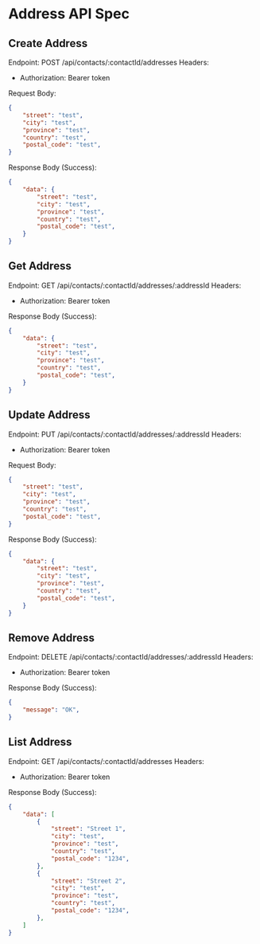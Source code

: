 # Address API Spec

## Create Address
Endpoint: POST /api/contacts/:contactId/addresses
Headers: 
- Authorization: Bearer token

Request Body:
```json
{
    "street": "test",
    "city": "test",
    "province": "test",
    "country": "test",
    "postal_code": "test",
}
```

Response Body (Success):
```json
{
    "data": {
        "street": "test",
        "city": "test",
        "province": "test",
        "country": "test",
        "postal_code": "test",
    }
}
```

## Get Address
Endpoint: GET /api/contacts/:contactId/addresses/:addressId
Headers: 
- Authorization: Bearer token

Response Body (Success):
```json
{
    "data": {
        "street": "test",
        "city": "test",
        "province": "test",
        "country": "test",
        "postal_code": "test",
    }
}
```

## Update Address
Endpoint: PUT /api/contacts/:contactId/addresses/:addressId
Headers: 
- Authorization: Bearer token

Request Body:
```json
{
    "street": "test",
    "city": "test",
    "province": "test",
    "country": "test",
    "postal_code": "test",
}
```

Response Body (Success):
```json
{
    "data": {
        "street": "test",
        "city": "test",
        "province": "test",
        "country": "test",
        "postal_code": "test",
    }
}
```

## Remove Address
Endpoint: DELETE /api/contacts/:contactId/addresses/:addressId
Headers: 
- Authorization: Bearer token

Response Body (Success):
```json
{
    "message": "OK",
}
```

## List Address
Endpoint: GET /api/contacts/:contactId/addresses
Headers: 
- Authorization: Bearer token

Response Body (Success):
```json
{
    "data": [
        {
            "street": "Street 1",
            "city": "test",
            "province": "test",
            "country": "test",
            "postal_code": "1234",
        },
        {
            "street": "Street 2",
            "city": "test",
            "province": "test",
            "country": "test",
            "postal_code": "1234",
        },
    ]
}
```